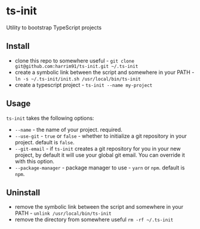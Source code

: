 # ts-init

Utility to bootstrap TypeScript projects

## Install

- clone this repo to somewhere useful - `git clone git@github.com:harrim91/ts-init.git ~/.ts-init`
- create a symbolic link between the script and somewhere in your PATH - `ln -s ~/.ts-init/init.sh /usr/local/bin/ts-init`
- create a typescript project - `ts-init --name my-project`

## Usage

`ts-init` takes the following options:

- `--name` - the name of your project. required.
- `--use-git` - `true` or `false` - whether to initialize a git repository in your project. default is `false`.
- `--git-email` - if `ts-init` creates a git repository for you in your new project, by default it will use your global git email. You can override it with this option.
- `--package-manager` - package manager to use - `yarn` or `npm`. default is `npm`.

## Uninstall

- remove the symbolic link between the script and somewhere in your PATH - `unlink /usr/local/bin/ts-init`
- remove the directory from somewhere useful `rm -rf ~/.ts-init`
